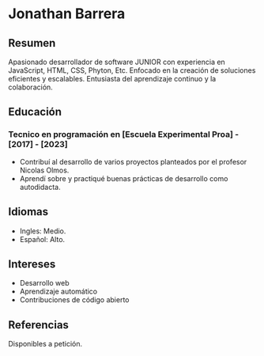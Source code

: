 # Jonathan Barrera

## Resumen
Apasionado desarrollador de software JUNIOR con experiencia en JavaScript, HTML, CSS, Phyton, Etc. Enfocado en la creación de soluciones eficientes y escalables. Entusiasta del aprendizaje continuo y la colaboración.

## Educación
### Tecnico en programación en [Escuela Experimental Proa] - [2017] - [2023]
- Contribuí al desarrollo de varios proyectos planteados por el profesor Nicolas Olmos.
- Aprendí sobre y practiqué buenas prácticas de desarrollo como autodidacta.

## Idiomas

- Ingles: Medio.
- Español: Alto.

## Intereses

- Desarrollo web
- Aprendizaje automático
- Contribuciones de código abierto

## Referencias

Disponibles a petición.
